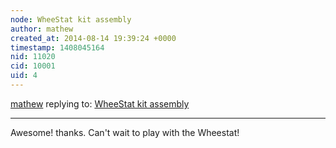 ```yaml
---
node: WheeStat kit assembly
author: mathew
created_at: 2014-08-14 19:39:24 +0000
timestamp: 1408045164
nid: 11020
cid: 10001
uid: 4
---
```




[mathew](../profile/mathew) replying to: [WheeStat kit assembly](../notes/JSummers/08-07-2014/wheestat-kit-assembly)

----
Awesome! thanks.  Can't wait to play with the Wheestat!